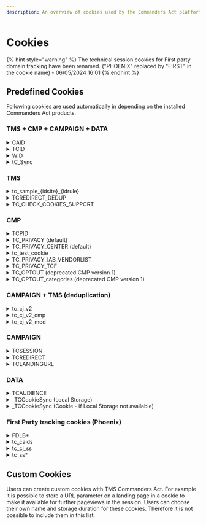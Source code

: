 ```yaml
---
description: An overview of cookies used by the Commanders Act platform.
---
```


# Cookies

{% hint style="warning" %}
The technical session cookies for First party domain tracking have been renamed. ("PHOENIX" replaced by "FIRST" in the cookie name) - 06/05/2024 16:01
{% endhint %}

## Predefined Cookies <a href="#predefined-cookies" id="predefined-cookies"></a>

Following cookies are used automatically in depending on the installed Commanders Act products.

### TMS + CMP + CAMPAIGN + DATA&#x20;

<details>

<summary>CAID</summary>

**Product(s) related:** CAMPAIGN + DATA+ TMS + CMP

**Type:** Cookie

**Domain:** domainfirstClient

**Lifetime:** 365 days

**Value:** Commanders Act users ID

**Owner:** Commanders Act

**Storage purpose(s):** The CAID is the user identifier for cookie 1st

</details>

<details>

<summary>TCID</summary>

**Product(s) related:** CAMPAIGN + DATA+ TMS + CMP

**Type:** Cookie

**Domain:** .commander1.com​

**Lifetime:** 365 days

**Value:** Commanders Act ID.

**Owner:** Commanders Act

**Storage purpose(s):** Visitor identifier used to compute deduplicated statistics per user (for campaign and on-site tracking, segmentation, ...). CMP Commanders Act uses this cookie to measure statistics for privacy banner performance after a visitor provided consent. Before users provided consent CMP Commanders Act uses the TCPID cookie to measure anonymous statistics for privacy banner.

</details>

<details>

<summary>WID</summary>

**Product(s) related:** DATA + TMS + CMP + CAMPAIGN

**Type:** Cookie

**Domain:** .commander1.com​

**Lifetime:** Session

**Value:** DataCommander session ID.

**Owner:** Commanders Act

**Storage purpose(s):** Used to identify when the browser is closed in order to split page views into multiple functional sessions.

</details>

<details>

<summary>tC_Sync</summary>

**Product(s) related:** CAMPAIGN + DATA+ TMS + CMP

**Type:** Local Storage

**Domain:** /

**Lifetime:** /

**Value:** Timestamp.

**Owner:** Commanders Act

**Storage purpose(s):** Technical cookie that is used to store the timestamp of the last cookie sync that was performed for this user agent. A cookie sync matches the visitor ID of Commanders Act solutions (TCID) with the visitor ID of other solutions. Cookie sync is optional and can be deactivated by Commanders Act users via the Commanders Act support. (cookie exempted)

</details>

### TMS

<details>

<summary>tc_sample_{idsite}_{idrule}</summary>

**Product(s) related:** TMS

**Type:** Cookie

**Domain:** Customer domain

**Lifetime:** Session

**Value:** TMS sampling done in the container rules.

**Owner:** Commanders Act

**Storage purpose(s):** Used for visitor and session sampling in the TMSCommander rules.

</details>

<details>

<summary>TCREDIRECT_DEDUP</summary>

**Product(s) related:** TMS

**Type:** Cookie

**Domain:** .commander1.com​

**Lifetime:** Session

**Value:** CAMPAIGN redirect flag (used for deduplication).

**Owner:** Commanders Act

**Storage purpose(s):** Used when the deduplication is based on CAMPAIGN tracking (so the CAMPAIGN tracking is taken into account and not the landing page tracking)

</details>

<details>

<summary>TC_CHECK_COOKIES_SUPPORT</summary>

**Product(s) related:** TMS

**Type:** Cookie

**Domain:** Customer domain

**Lifetime:** Session

**Value:** 1 if true

**Owner:** Commanders Act

**Storage purpose(s):** Technical cookie, TMS verification of Cookies deposit (exempted)

</details>

### CMP

<details>

<summary>TCPID</summary>

**Product(s) related:** CMP (v1 & v2)

**Type:** Cookie

**Domain:** Customer domain

**Lifetime:** 365 days

**Value:** CMP Commander ID.

**Owner:** Commanders Act

**Storage purpose(s):** Used to identify visitors exposed to the privacy banner. CMP Commanders Act uses this cookie to measure statistics for privacy banner usage until visitors provide consent for the TCID cookie. With this 2-cookie system, CMP Commanders Act is the only CMP that has been granted the right of exemption from consent for statistical measurement by the French CNIL. [https://www.cnil.fr/fr/solutions-pour-les-cookies-de-mesure-daudience](https://www.cnil.fr/fr/solutions-pour-les-cookies-de-mesure-daudience) \
\
\*Cookie exempted by CNIL\


</details>

<details>

<summary>TC_PRIVACY (default)</summary>

**Product(s) related:** CMP V2

**Type:** Cookie

**Domain:** Customer domain (default, can be customized)

**Lifetime:** 396 days

**Value:** Privacy optin/optout user, privacy version and optin categories.

**Owner:** Commanders Act

**Storage purpose(s):** Used for user status storage (optin or optout) and Privacy banner display.\
\
\*Cookie exempted by CNIL\


</details>

<details>

<summary>TC_PRIVACY_CENTER (default)</summary>

**Product(s) related:** CMP V2

**Type:** Cookie

**Domain:** Customer domain (default, can be customized)

**Lifetime:** 396 days

**Value:** Privacy optin categories.

**Owner:** Commanders Act

**Storage purpose(s):** Used to display the optin/optout categories in the Privacy Center if the user re-open it.\
\
\*Cookie exempted by CNIL\


</details>

<details>

<summary>tc_test_cookie</summary>

**Product(s) related:** CMP V2

**Type:** Cookie

**Domain:** Customer domain (default, can be customized)

**Lifetime:** 396 days

**Value:** Banner display

**Owner:** Commanders Act

**Storage purpose(s):** Cookie linked to the display of the privacy banner, it allows to check whether cookies can be deposited and not to redisplay the consent banner when consent is given. Deposited then disappears, cannot be deleted. Technical cookie (exempted)\


</details>

<details>

<summary>TC_PRIVACY_IAB_VENDORLIST</summary>

**Product(s) related:** CMP V2

**Type:** Local Storage

**Domain:** Customer domain (default, can be customized)

**Lifetime:** /

**Value:** IAB Global Vendor List

**Owner:** Commanders Act

**Storage purpose(s):** Used to cache the IAB TCF Global Vendor List to optimise the response time of the IAB TCF consent API.

</details>

<details>

<summary>TC_PRIVACY_TCF</summary>

**Product(s) related:** CMP V2

**Type:** Local Storage

**Domain:** Customer domain (default, can be customized)

**Lifetime:** /

**Value:** IAB Global Vendor List

**Owner:** Commanders Act

**Storage purpose(s):** Used to cache the IAB TCF Consent API Response to optimise the response time of the API.

</details>

<details>

<summary>TC_OPTOUT (deprecated CMP version 1)</summary>

**Product(s) related:** CMP V1 (Previous Privacy)

**Type:** Cookie

**Domain:** Customer domain (default, can be customized)

**Lifetime:** 396 days

**Value:** Privacy: optin/optout user, privacy version and optin categories.

**Owner:** Commanders Act

**Storage purpose(s):** Used for user status storage (optin or optout) and Privacy banner display. \
\
\*Cookie exempted by CNIL\


</details>

<details>

<summary>TC_OPTOUT_categories (deprecated CMP version 1)</summary>

**Product(s) related:** CMP V1 (Previous Privacy)

**Type:** Cookie

**Domain:** Customer domain (default, can be customized)

**Lifetime:** 396 days

**Value:** Privacy optin categories.

**Owner:** Commanders Act

**Storage purpose(s):** Used to display the optin/optout categories in the Privacy Center if the user re-open it. \
\
\*Cookie exempted by CNIL\


</details>

### CAMPAIGN + TMS (deduplication)

<details>

<summary>tc_cj_v2</summary>

**Product(s) related:** CAMPAIGN + TMS

**Type:** Cookie

**Domain:** .commander1.com​

**Lifetime:** 365 days

**Value:** Deduplication CJ storage ("\&chn=" and "\&src=" parameters)

**Owner:** Commanders Act

**Storage purpose(s):** Used for user customer journey storage for TMS deduplication (channel and source storage).

</details>

<details>

<summary>tc_cj_v2_cmp</summary>

**Product(s) related:** CAMPAIGN + TMS

**Type:** Cookie

**Domain:** .commander1.com​

**Lifetime:** 365 days

**Value:** Deduplication CJ storage ("\&chn=" and "\&src=" parameters)

**Owner:** Commanders Act

**Storage purpose(s):** Used for user customer journey storage for TMS deduplication (campaign storage).

</details>

<details>

<summary>tc_cj_v2_med</summary>

**Product(s) related:** CAMPAIGN + TMS

**Type:** Cookie

**Domain:** .commander1.com​

**Lifetime:** 365 days

**Value:** Deduplication CJ storage ("\&chn=" and "\&src=" parameters)

**Owner:** Commanders Act

**Storage purpose(s):** Used for user customer journey storage for TMS deduplication (medium storage).

</details>

### CAMPAIGN

<details>

<summary>TCSESSION</summary>

**Product(s) related:** CAMPAIGN

**Type:** Cookie

**Domain:** .commander1.com​

**Lifetime:** Session

**Value:** CAMPAIGN Commander session ID.

**Owner:** Commanders Act

**Storage purpose(s):** Used to calculate CAMPAIGN metrics based on the session.

</details>

<details>

<summary>TCREDIRECT</summary>

**Product(s) related:** CAMPAIGN

**Type:** Cookie

**Domain:** .commander1.com​ or Customer domain

**Lifetime:** Session

**Value:** CAMPAIGN Commander redirect flag.

**Owner:** Commanders Act

**Storage purpose(s):** Used to deduplicate clicks (if redirect, just store the page view and ignore the click).

</details>

<details>

<summary>TCLANDINGURL</summary>

**Product(s) related:** CAMPAIGN

**Type:** Cookie

**Domain:** .commander1.com​

**Lifetime:** Session

**Value:** Landing page URL.

**Owner:** Commanders Act

**Storage purpose(s):** Used to store landing page URL for CAMPAIGN raw data.

</details>

### DATA

<details>

<summary>TCAUDIENCE</summary>

**Product(s) related:** Data

**Type:** Cookie

**Domain:** Customer domain

**Lifetime:** 365 days

**Value:** Audience segment storage.

**Owner:** Commanders Act

**Storage purpose(s):** Used to store the user segment for user targeting.

</details>

<details>

<summary>_TCCookieSync (Local Storage)</summary>

**Product(s) related:** DATA

**Type:** Local Storage (default)

**Domain:** /

**Lifetime:** /

**Value:** Last cookie sync date.

**Owner:** Commanders Act

**Storage purpose(s):** Used to store the date of the last cookie synchronisation with the partner (set in local storage by default, and cookie if local storage not available).

</details>

<details>

<summary>_TCCookieSync (Cookie - if Local Storage not available)</summary>

**Product(s) related:** DATA

**Type:** Local Storage (default)

**Domain:** Customer domain

**Lifetime:** 365 days

**Value:** Last cookie sync date.

**Owner:** Commanders Act

**Storage purpose(s):** Used to store the date of the last cookie synchronisation with the partner (set in local storage by default, and cookie if local storage not available).

</details>

### First Party tracking cookies (Phoenix)

<details>

<summary>FDLB*</summary>

All possibles names:

DLBCTLYOXA \
FDLBFIRSTAPI \
FDLBFIRSTDATA \
FDLBFIRSTCAMPAIGN \
FDLBFIRSTCAMPAIGNEF \
FDLBCAMPAIGNCDOM \
FDLBFIRSTTMS \
FDLBFIRSTCMP \
FDLBFIRST \
FDLBCTLY \
FDLBFIRSTEVENTS\
\
**Product(s) related:** First domain tracking

**Type:** Cookie

**Domain:** Customer domain&#x20;

**Lifetime:** Session

**Value:** Technical cookies for load balancing purposes\
**Example value:** s11|YNwyo|YNwxd

**Owner:** Commanders Act

**Storage purpose(s):** Used for internal infrastructure dispatch.\


</details>

<details>

<summary>tc_caids</summary>

**Product(s) related:** Phoenix

**Type:** Cookie

**Domain:** Customer domain&#x20;

**Lifetime:** 396 days

**Value:** Technical cookies for load balancing purposes

**Owner:** Commanders Act

**Storage purpose(s):** Used for internal infrastructure dispatch.

</details>

<details>

<summary>tc_cj_ss</summary>

**Product(s) related:** Phoenix

**Type:** Cookie

**Domain:** Customer domain&#x20;

**Lifetime:** 396 days

**Value:** Technical cookies for load balancing purposes

**Owner:** Commanders Act

**Storage purpose(s):** Used for internal infrastructure dispatch.

</details>

<details>

<summary>tc_ss*</summary>

**Product(s) related:** Phoenix

**Type:** Cookie

**Domain:** Customer domain&#x20;

**Lifetime:** 396 days

**Value:** Technical cookies for load balancing purposes

**Owner:** Commanders Act

**Storage purpose(s):** Used for internal infrastructure dispatch.

In case your cookie "tc\_ss" contains more than 2048 characters, cookies will be created with incremented names (ex. tc\_ss1, tc\_ss2, ...)

</details>

## Custom Cookies <a href="#custom-cookies" id="custom-cookies"></a>

Users can create custom cookies with TMS Commanders Act. For example it is possible to store a URL parameter on a landing page in a cookie to make it available for further pageviews in the session. Users can choose their own name and storage duration for these cookies. Therefore it is not possible to include them in this list.
